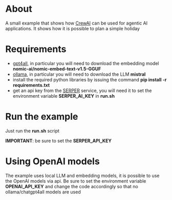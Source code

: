 # About
A small example that shows how [CrewAI](https://www.crewai.com) can be used for agentic AI applications. It shows how it is possible to plan a simple holiday

# Requirements
* [gpt4all](https://gpt4all.io/index.html), in particular you will need to download the embedding model **nomic-ai/nomic-embed-text-v1.5-GGUF**
* [ollama](https://ollama.com), in particular you will need to download the LLM **mistral**
* install the required python libraries by issuing the command **pip install -r requirements.txt**
* get an api key from the [SERPER](https://serper.dev) service, you will need it to set the environment variable **SERPER_AI_KEY** in **run.sh**

# Run the example
Just run the **run.sh** script

**IMPORTANT**: be sure to set the **SERPER_API_KEY**

# Using OpenAI models
The example uses local LLM and embedding models, it is possible to use the OpenAI models via api. Be sure to set the environment variable **OPENAI_API_KEY** and change the code accordingly so that no ollama/chatgpt4all models are used
